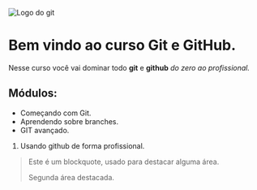 ![Logo do git](https://sujeitoprogramador.com/wp-content/uploads/2021/04/gitimage.png)
# Bem vindo ao curso Git e GitHub.
Nesse curso você vai dominar todo **git** e **github** _do zero ao profissional._

## Módulos:
* Começando com Git.
* Aprendendo sobre branches.
* GIT avançado.

1. Usando github de forma profissional.


>Este é um blockquote, usado para destacar alguma área.
>
>Segunda área destacada.

